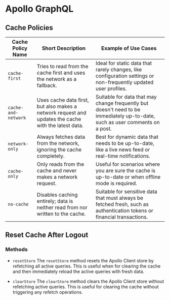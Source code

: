 # Apollo GraphQL

## Cache Policies

| Cache Policy Name   | Short Description                                                                                   | Example of Use Cases                                                                                                         |
| ------------------- | --------------------------------------------------------------------------------------------------- | ---------------------------------------------------------------------------------------------------------------------------- |
| `cache-first`       | Tries to read from the cache first and uses the network as a fallback.                              | Ideal for static data that rarely changes, like configuration settings or non-frequently updated user profiles.              |
| `cache-and-network` | Uses cache data first, but also makes a network request and updates the cache with the latest data. | Suitable for data that may change frequently but doesn't need to be immediately up-to-date, such as user comments on a post. |
| `network-only`      | Always fetches data from the network, ignoring the cache completely.                                | Best for dynamic data that needs to be up-to-date, like a live news feed or real-time notifications.                         |
| `cache-only`        | Only reads from the cache and never makes a network request.                                        | Useful for scenarios where you are sure the cache is up-to-date or when offline mode is required.                            |
| `no-cache`          | Disables caching entirely; data is neither read from nor written to the cache.                      | Suitable for sensitive data that must always be fetched fresh, such as authentication tokens or financial transactions.      |

## Reset Cache After Logout

### Methods

- `resetStore`
  The `resetStore` method resets the Apollo Client store by refetching all active queries. This is useful when for clearing the cache and then immediately reload the active queries with fresh data.

- `clearStore`
  The `clearStore` method clears the Apollo Client store without refetching active queries. This is useful for clearing the cache without triggering any refetch operations.

